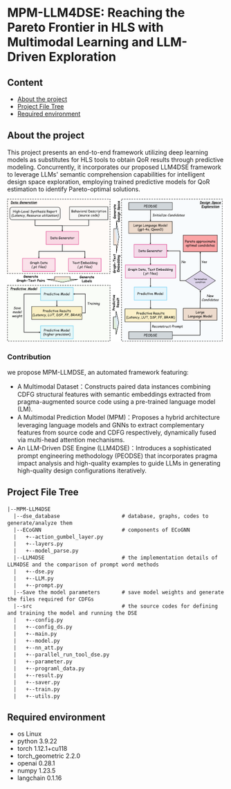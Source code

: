 # MPM-LLM4DSE: Reaching the Pareto Frontier in HLS with Multimodal Learning and LLM-Driven Exploration  

## Content
- [About the project](#jump1)
- [Project File Tree](#jump2)
- [Required environment](#jump3)

## <span id="jump1">About the project</span>

This project presents an end-to-end framework utilizing deep learning models as substitutes for HLS tools to obtain QoR results through predictive modeling. Concurrently, it incorporates our proposed LLM4DSE framework to leverage LLMs' semantic comprehension capabilities for intelligent design space exploration, employing trained predictive models for QoR estimation to identify Pareto-optimal solutions.

![The framework of MPM-LLM4DSE](framework.png)

### Contribution
we propose MPM-LLMDSE, an automated framework featuring:
- A Multimodal Dataset：Constructs paired data instances combining CDFG structural features with semantic embeddings extracted from pragma-augmented source code using a pre-trained language model (LM).
- A Multimodal Prediction Model (MPM)：Proposes a hybrid architecture leveraging language models and GNNs to extract complementary features from source code and CDFG respectively, dynamically fused via multi-head attention mechanisms.
- An LLM-Driven DSE Engine (LLM4DSE)：Introduces a sophisticated prompt engineering methodology (PEODSE) that incorporates pragma impact analysis and high-quality examples to guide LLMs in generating high-quality design configurations iteratively.

## <span id="jump2">Project File Tree</span>
```
|--MPM-LLM4DSE
  |--dse_database                    # database, graphs, codes to generate/analyze them
  |--ECoGNN                          # components of ECoGNN
  |   +--action_gumbel_layer.py
  |   +--layers.py
  |   +--model_parse.py
  |--LLM4DSE                         # the implementation details of LLM4DSE and the comparison of prompt word methods
  |   +--dse.py
  |   +--LLM.py
  |   +--prompt.py
  |--Save the model parameters       # save model weights and generate the files required for CDFGs
  |--src                             # the source codes for defining and training the model and running the DSE
  |   +--config.py
  |   +--config_ds.py
  |   +--main.py
  |   +--model.py
  |   +--nn_att.py
  |   +--parallel_run_tool_dse.py
  |   +--parameter.py
  |   +--programl_data.py
  |   +--result.py
  |   +--saver.py
  |   +--train.py
  |   +--utils.py
```

## <span id="jump3">Required environment</span>
- os Linux
- python 3.9.22
- torch 1.12.1+cu118
- torch_geometric 2.2.0
- openai 0.28.1
- numpy 1.23.5
- langchain 0.1.16
